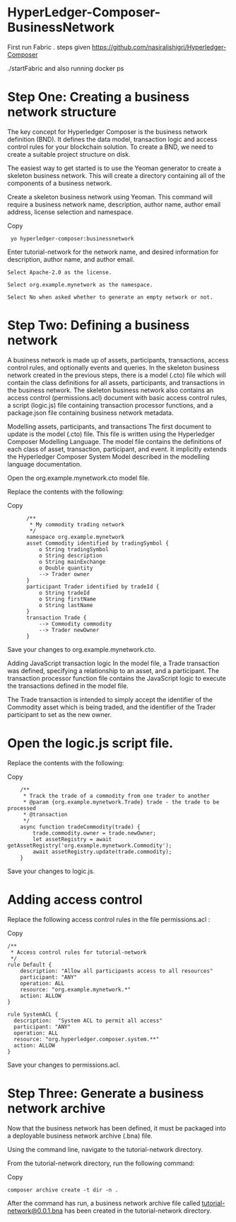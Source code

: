 # HyperLedger-Composer-BusinessNetwork

 First run Fabric . steps given  https://github.com/nasiralishigri/Hyperledger-Composer
  
  ./startFabric
  and also running docker ps
# Step One: Creating a business network structure
The key concept for Hyperledger Composer is the business network definition (BND). It defines the data model, transaction logic and access control rules for your blockchain solution. To create a BND, we need to create a suitable project structure on disk.

The easiest way to get started is to use the Yeoman generator to create a skeleton business network. This will create a directory containing all of the components of a business network.

Create a skeleton business network using Yeoman. This command will require a business network name, description, author name, author email address, license selection and namespace.


Copy


     yo hyperledger-composer:businessnetwork
Enter tutorial-network for the network name, and desired information for description, author name, and author email.

    Select Apache-2.0 as the license.

    Select org.example.mynetwork as the namespace.

    Select No when asked whether to generate an empty network or not.
# Step Two: Defining a business network
A business network is made up of assets, participants, transactions, access control rules, and optionally events and queries. In the skeleton business network created in the previous steps, there is a model (.cto) file which will contain the class definitions for all assets, participants, and transactions in the business network. The skeleton business network also contains an access control (permissions.acl) document with basic access control rules, a script (logic.js) file containing transaction processor functions, and a package.json file containing business network metadata.

Modelling assets, participants, and transactions
The first document to update is the model (.cto) file. This file is written using the Hyperledger Composer Modelling Language. The model file contains the definitions of each class of asset, transaction, participant, and event. It implicitly extends the Hyperledger Composer System Model described in the modelling language documentation.

Open the org.example.mynetwork.cto model file.

Replace the contents with the following:


Copy


          /**
           * My commodity trading network
           */
          namespace org.example.mynetwork
          asset Commodity identified by tradingSymbol {
              o String tradingSymbol
              o String description
              o String mainExchange
              o Double quantity
              --> Trader owner
          }
          participant Trader identified by tradeId {
              o String tradeId
              o String firstName
              o String lastName
          }
          transaction Trade {
              --> Commodity commodity
              --> Trader newOwner
          }
          
Save your changes to org.example.mynetwork.cto.

Adding JavaScript transaction logic
In the model file, a Trade transaction was defined, specifying a relationship to an asset, and a participant. The transaction processor function file contains the JavaScript logic to execute the transactions defined in the model file.

The Trade transaction is intended to simply accept the identifier of the Commodity asset which is being traded, and the identifier of the Trader participant to set as the new owner.

# Open the logic.js script file.

Replace the contents with the following:


Copy


        /**
         * Track the trade of a commodity from one trader to another
         * @param {org.example.mynetwork.Trade} trade - the trade to be processed
         * @transaction
         */
        async function tradeCommodity(trade) {
            trade.commodity.owner = trade.newOwner;
            let assetRegistry = await getAssetRegistry('org.example.mynetwork.Commodity');
            await assetRegistry.update(trade.commodity);
        }
        
Save your changes to logic.js.

# Adding access control
Replace the following access control rules in the file permissions.acl :


Copy

    /**
     * Access control rules for tutorial-network
     */
    rule Default {
        description: "Allow all participants access to all resources"
        participant: "ANY"
        operation: ALL
        resource: "org.example.mynetwork.*"
        action: ALLOW
    }

    rule SystemACL {
      description:  "System ACL to permit all access"
      participant: "ANY"
      operation: ALL
      resource: "org.hyperledger.composer.system.**"
      action: ALLOW
    }
    
Save your changes to permissions.acl.
# Step Three: Generate a business network archive
Now that the business network has been defined, it must be packaged into a deployable business network archive (.bna) file.

Using the command line, navigate to the tutorial-network directory.

From the tutorial-network directory, run the following command:


Copy

    composer archive create -t dir -n .
After the command has run, a business network archive file called tutorial-network@0.0.1.bna has been created in the tutorial-network directory.

